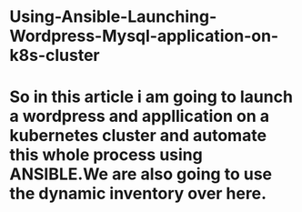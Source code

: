 # Using-Ansible-Launching-Wordpress-Mysql-application-on-k8s-cluster
# So in this article i am going to launch a wordpress and appllication on a kubernetes cluster and automate this whole process using ANSIBLE.We are also going to use the dynamic inventory over here.
